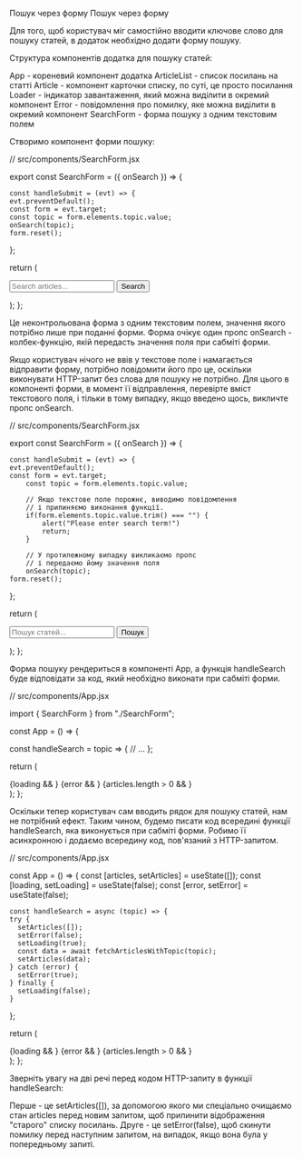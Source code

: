 Пошук через форму
Пошук через форму

Для того, щоб користувач міг самостійно вводити ключове слово для пошуку статей, в додаток необхідно додати форму пошуку.



Структура компонентів додатка для пошуку статей:

App - кореневий компонент додатка
ArticleList - список посилань на статті
Article - компонент карточки списку, по суті, це просто посилання
Loader - індикатор завантаження, який можна виділити в окремий компонент
Error - повідомлення про помилку, яке можна виділити в окремий компонент
SearchForm - форма пошуку з одним текстовим полем






Створимо компонент форми пошуку:



// src/components/SearchForm.jsx

export const SearchForm = ({ onSearch }) => {
  
	const handleSubmit = (evt) => {
    evt.preventDefault();
    const form = evt.target;
	const topic = form.elements.topic.value;
    onSearch(topic);
    form.reset();
  };

  return (
    <form onSubmit={handleSubmit}>
      <input type="text" name="topic" placeholder="Search articles..." />
      <button>Search</button>
    </form>
  );
};



Це неконтрольована форма з одним текстовим полем, значення якого потрібно лише при поданні форми.
Форма очікує один пропс onSearch - колбек-функцію, якій передасть значення поля при сабміті форми.


Якщо користувач нічого не ввів у текстове поле і намагається відправити форму, потрібно повідомити його про це, оскільки виконувати HTTP-запит без слова для пошуку не потрібно. Для цього в компоненті форми, в момент її відправлення, перевірте вміст текстового поля, і тільки в тому випадку, якщо введено щось, викличте пропс onSearch.



// src/components/SearchForm.jsx

export const SearchForm = ({ onSearch }) => {
  
	const handleSubmit = (evt) => {
    evt.preventDefault();
    const form = evt.target;
		const topic = form.elements.topic.value;
    
		// Якщо текстове поле порожнє, виводимо повідомлення 
		// і припиняємо виконання функції.
		if(form.elements.topic.value.trim() === "") {
			alert("Please enter search term!")
			return;
		}

		// У протилежному випадку викликаємо пропс 
		// і передаємо йому значення поля
		onSearch(topic);
    form.reset();
  };

  return (
    <form onSubmit={handleSubmit}>
      <input type="text" name="topic" placeholder="Пошук статей..." />
      <button>Пошук</button>
    </form>
  );
};



Форма пошуку рендериться в компоненті App, а функція handleSearch буде відповідати за код, який необхідно виконати при сабміті форми.



// src/components/App.jsx

import { SearchForm } from "./SearchForm";

const App = () => {

  const handleSearch = topic => {
	// ...
  };

  return (
    <div>
      <SearchForm onSearch={handleSearch} />
      {loading && <Loader />}
      {error && <Error />}
      {articles.length > 0 && <ArticleList items={articles} />}
    </div>
  );
};



Оскільки тепер користувач сам вводить рядок для пошуку статей, нам не потрібний ефект. Таким чином, будемо писати код всередині функції handleSearch, яка виконується при сабміті форми. Робимо її асинхронною і додаємо всередину код, пов'язаний з HTTP-запитом.



// src/components/App.jsx

const App = () => {
	const [articles, setArticles] = useState([]);
  const [loading, setLoading] = useState(false);
  const [error, setError] = useState(false);

	const handleSearch = async (topic) => {
    try {
	  setArticles([]);
	  setError(false);
      setLoading(true);
      const data = await fetchArticlesWithTopic(topic);
      setArticles(data);
    } catch (error) {
      setError(true);
    } finally {
      setLoading(false);
    }
  };

  return (
    <div>
      <SearchForm onSearch={handleSearch} />
      {loading && <Loader />}
      {error && <Error />}
      {articles.length > 0 && <ArticleList items={articles} />}
    </div>
  );
};



Зверніть увагу на дві речі перед кодом HTTP-запиту в функції handleSearch:

Перше - це setArticles([]), за допомогою якого ми спеціально очищаємо стан articles перед новим запитом, щоб припинити відображення "старого" списку посилань.
Друге - це setError(false), щоб скинути помилку перед наступним запитом, на випадок, якщо вона була у попередньому запиті.

